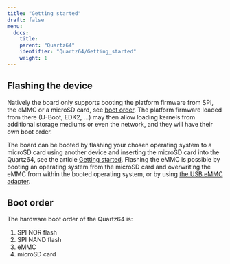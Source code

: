 ```yaml
---
title: "Getting started"
draft: false
menu:
  docs:
    title:
    parent: "Quartz64"
    identifier: "Quartz64/Getting_started"
    weight: 1
---
```


## Flashing the device

Natively the board only supports booting the platform firmware from SPI, the eMMC or a microSD card, see [boot order](#boot_order). The platform firmware loaded from there (U-Boot, EDK2, ...) may then allow loading kernels from additional storage mediums or even the network, and they will have their own boot order.

The board can be booted by flashing your chosen operating system to a microSD card using another device and inserting the microSD card into the Quartz64, see the article [Getting started](/documentation/Introduction/Getting_started). Flashing the eMMC is possible by booting an operating system from the microSD card and overwriting the eMMC from within the booted operating system, or by using [the USB eMMC adapter](https://pine64.com/product/usb-adapter-for-emmc-module/).

## Boot order

The hardware boot order of the Quartz64 is:

1. SPI NOR flash
2. SPI NAND flash
3. eMMC
4. microSD card
